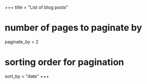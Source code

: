+++
title = "List of blog posts"
# number of pages to paginate by
paginate_by = 2

# sorting order for pagination
sort_by = "date"
+++
